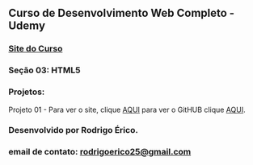 ## Curso de Desenvolvimento Web Completo - Udemy
### [Site do Curso](https://www.udemy.com/course/web-completo/)

### Seção 03: HTML5
### Projetos:

Projeto 01 - Para ver o site, clique [AQUI](https://rodrigoerico.github.io/Curso-Web-Completo/HTML5/PrimeiroProjeto/index.html) para ver o GitHUB clique [AQUI](https://rodrigoerico.github.io/Curso-Web-Completo/HTML5/PrimeiroProjeto).


### Desenvolvido por Rodrigo Érico.
### email de contato: rodrigoerico25@gmail.com
